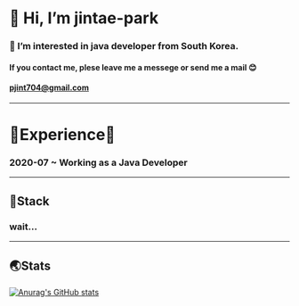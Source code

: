 # 👋 Hi, I’m jintae-park
### 👀 I’m interested in java developer from South Korea.

#### If you contact me, plese leave me a messege or send me a mail 😊
#### pjint704@gmail.com
----------------------------------------------------------
# 🌟Experience🌟
### 2020-07 ~ Working as a Java Developer
----------------------------------------------------------
## 🥇Stack
### wait...
----------------------------------------------------------
## 🌏Stats
[![Anurag's GitHub stats](https://github-readme-stats.vercel.app/api?username=pjt-tech&theme=dracula)](https://github.com/anuraghazra/github-readme-stats)



<!---
pjt-tech/pjt-tech is a ✨ special ✨ repository because its `README.md` (this file) appears on your GitHub profile.
You can click the Preview link to take a look at your changes.
--->
